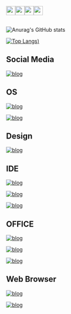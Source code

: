 <div style="display: flex">
<img width="25" src="https://cdn.jsdelivr.net/gh/devicons/devicon/icons/html5/html5-plain-wordmark.svg" />

<img width="25" src="https://cdn.jsdelivr.net/gh/devicons/devicon/icons/css3/css3-plain-wordmark.svg" />

<img width="25" src="https://cdn.jsdelivr.net/gh/devicons/devicon/icons/java/java-plain-wordmark.svg" />

<img width="25" src="https://cdn.jsdelivr.net/gh/devicons/devicon/icons/microsoftsqlserver/microsoftsqlserver-plain-wordmark.svg" />
</div>

<br>

![Anurag's GitHub stats](https://github-readme-stats.vercel.app/api?username=FelipeFLX&show_icons=true&theme=radical)

[![Top Langs](https://github-readme-stats.vercel.app/api/top-langs/?username=FelipeFLX&size_weight=0.5&count_weight=0.5&theme=radical))](https://github.com/anuraghazra/github-readme-stats)

## Social Media
<div style="display: inline_block;">

[![blog](https://img.shields.io/badge/Gmail-D14836?style=for-the-badge&logo=gmail&logoColor=white)](felipe.frlima@gmail.com)
</div>

## OS

<div style="display: inline_block">

[![blog](https://img.shields.io/badge/Android-3DDC84?style=for-the-badge&logo=android&logoColor=white)](https://developer.android.com/about?gclid=CjwKCAjwvJyjBhApEiwAWz2nLXNKc4fvgTlq1X8fMG6wgAlMdaWvtv6jKKB-PnIPUsSrHORaOkGT_xoCdQAQAvD_BwE&gclsrc=aw.ds&hl=pt-br)

[![blog](https://img.shields.io/badge/Windows-0078D6?style=for-the-badge&logo=windows&logoColor=white)](https://www.microsoft.com/pt-br/software-download/windows10)
</div>

## Design

<div style="display: inline_block">

[![blog](https://img.shields.io/badge/Adobe%20Photoshop-31A8FF?style=for-the-badge&logo=Adobe%20Photoshop&logoColor=black)](https://www.adobe.com/br/products/photoshop/landpa.html?gclid=CjwKCAjwvJyjBhApEiwAWz2nLZiwudJ7BbO0wZkG5h2lu2FOSJqczEXazI_4tg11BOR0kwePrnmUoRoCNWUQAvD_BwE&sdid=KQPOM&mv=search&ef_id=CjwKCAjwvJyjBhApEiwAWz2nLZiwudJ7BbO0wZkG5h2lu2FOSJqczEXazI_4tg11BOR0kwePrnmUoRoCNWUQAvD_BwE:G:s&s_kwcid=AL!3085!3!534509111647!e!!g!!photoshop!188192502!10077842982&gad=1)
</div>

## IDE

<div style="display: inline_block">

[![blog](https://img.shields.io/badge/Eclipse-2C2255?style=for-the-badge&logo=eclipse&logoColor=white)](https://eclipseide.org/)

[![blog](https://img.shields.io/badge/Visual_Studio_Code-0078D4?style=for-the-badge&logo=visual%20studio%20code&logoColor=white)](https://code.visualstudio.com/)

[![blog](https://img.shields.io/badge/Microsoft_SQL_Server-CC2927?style=for-the-badge&logo=microsoft-sql-server&logoColor=white)](https://www.microsoft.com/pt-br/sql-server/sql-server-downloads)
</div>

## OFFICE
<div style="display: inline_block">

[![blog](https://img.shields.io/badge/Microsoft_Excel-217346?style=for-the-badge&logo=microsoft-excel&logoColor=white)](https://www.microsoft.com/pt-br/microsoft-365/business/compare-all-microsoft-365-business-products-b?ef_id=_k_CjwKCAjwvJyjBhApEiwAWz2nLTsun0kwrmTKN6rkekuH_XKHjUYR-1Tjr3qzbGllCC2MeGHq23WB6RoC9qQQAvD_BwE_k_&OCID=AIDcmmq9ldqz5w_SEM__k_CjwKCAjwvJyjBhApEiwAWz2nLTsun0kwrmTKN6rkekuH_XKHjUYR-1Tjr3qzbGllCC2MeGHq23WB6RoC9qQQAvD_BwE_k_&gclid=CjwKCAjwvJyjBhApEiwAWz2nLTsun0kwrmTKN6rkekuH_XKHjUYR-1Tjr3qzbGllCC2MeGHq23WB6RoC9qQQAvD_BwE)

[![blog](https://img.shields.io/badge/Microsoft_PowerPoint-B7472A?style=for-the-badge&logo=microsoft-powerpoint&logoColor=white)](https://www.microsoft.com/pt-br/microsoft-365/business/compare-all-microsoft-365-business-products-b?ef_id=_k_CjwKCAjwvJyjBhApEiwAWz2nLTsun0kwrmTKN6rkekuH_XKHjUYR-1Tjr3qzbGllCC2MeGHq23WB6RoC9qQQAvD_BwE_k_&OCID=AIDcmmq9ldqz5w_SEM__k_CjwKCAjwvJyjBhApEiwAWz2nLTsun0kwrmTKN6rkekuH_XKHjUYR-1Tjr3qzbGllCC2MeGHq23WB6RoC9qQQAvD_BwE_k_&gclid=CjwKCAjwvJyjBhApEiwAWz2nLTsun0kwrmTKN6rkekuH_XKHjUYR-1Tjr3qzbGllCC2MeGHq23WB6RoC9qQQAvD_BwE)

[![blog](https://img.shields.io/badge/Microsoft_Word-2B579A?style=for-the-badge&logo=microsoft-word&logoColor=white)](https://www.microsoft.com/pt-br/microsoft-365/business/compare-all-microsoft-365-business-products-b?ef_id=_k_CjwKCAjwvJyjBhApEiwAWz2nLTsun0kwrmTKN6rkekuH_XKHjUYR-1Tjr3qzbGllCC2MeGHq23WB6RoC9qQQAvD_BwE_k_&OCID=AIDcmmq9ldqz5w_SEM__k_CjwKCAjwvJyjBhApEiwAWz2nLTsun0kwrmTKN6rkekuH_XKHjUYR-1Tjr3qzbGllCC2MeGHq23WB6RoC9qQQAvD_BwE_k_&gclid=CjwKCAjwvJyjBhApEiwAWz2nLTsun0kwrmTKN6rkekuH_XKHjUYR-1Tjr3qzbGllCC2MeGHq23WB6RoC9qQQAvD_BwE)
</div>

## Web Browser

<div style="display: inline_block">

[![blog](https://img.shields.io/badge/Opera-FF1B2D?style=for-the-badge&logo=Opera&logoColor=white)](https://www.opera.com/pt?utm_campaign=%2300%20-%20WW%20-%20Search%20-%20EN%20-%20Branded&gclid=CjwKCAjwvJyjBhApEiwAWz2nLbEodbMttM9K8ScPaADennPV7AGHDsfIRH67xPnb23JSg82rQsXrChoCdN4QAvD_BwE)

[![blog](https://img.shields.io/badge/Google_chrome-4285F4?style=for-the-badge&logo=Google-chrome&logoColor=white)](https://www.google.com/intl/pt-BR/chrome/)
</div>
